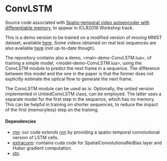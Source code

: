 # ConvLSTM

Source code associated with [Spatio-temporal video autoencoder with differentiable memory](http://arxiv.org/abs/1511.06309), to appear in ICLR2016 Workshop track. 

This is a demo version to be trained on a modified version of moving MNIST dataset, available [here](http://mi.eng.cam.ac.uk/~vp344/). Some videos obtained on real test sequences are also available [here](http://mi.eng.cam.ac.uk/~vp344/) (not up-to-date though). 

The repository contains also a demo, <main-demo-ConvLSTM.lua>, of training a simple model, <model-demo-ConvLSTM.lua>, using the ConvLSTM module to predict the next frame in a sequence. The difference between this model and the one in the paper is that the former does not explicitly estimate the optical flow to generate the next frame. 

The ConvLSTM module can be used as is. Optionally, the untied version implemented in UntiedConvLSTM class, can be employed. The latter uses a separate model for the first step in the sequence, which has no memory. This can be helpful in training on shorter sequences, to reduce the impact of the first (memoryless) step on the training.  
 
#### Dependencies
* [rnn](https://github.com/Element-Research/rnn): our code extends [rnn](https://github.com/Element-Research/rnn) by providing a spatio-temporal convolutional version of LSTM cells.
* [extracunn](https://github.com/viorik/extracunn): contains cuda code for SpatialConvolutionalNoBias layer and Huber gradient computation.
* [stn](https://github.com/qassemoquab/stnbhwd).


 

